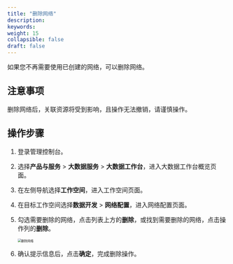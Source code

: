 ```yaml
---
title: "删除网络"
description:  
keywords: 
weight: 15
collapsible: false
draft: false
---
```

   
如果您不再需要使用已创建的网络，可以删除网络。

## 注意事项

删除网络后，关联资源将受到影响，且操作无法撤销，请谨慎操作。

## 操作步骤

1. 登录管理控制台。
2. 选择**产品与服务** > **大数据服务** > **大数据工作台**，进入大数据工作台概览页面。
3. 在左侧导航选择**工作空间**，进入工作空间页面。
4. 在目标工作空间选择**数据开发** > **网络配置**，进入网络配置页面。
5. 勾选需要删除的网络，点击列表上方的**删除**，或找到需要删除的网络，点击操作列的**删除**。
   
   <img src="../../../../_images/delete_net.png" alt="删除网络" style="zoom:50%;" />

6. 确认提示信息后，点击**确定**，完成删除操作。


